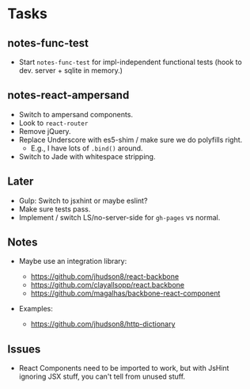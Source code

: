 Tasks
=====

## notes-func-test

* Start `notes-func-test` for impl-independent functional tests (hook to dev. server + sqlite in memory.)

## notes-react-ampersand

* Switch to ampersand components.
* Look to `react-router`
* Remove jQuery.
* Replace Underscore with es5-shim / make sure we do polyfills right.
    * E.g., I have lots of `.bind()` around.
* Switch to Jade with whitespace stripping.

## Later

* Gulp: Switch to jsxhint or maybe eslint?
* Make sure tests pass.
* Implement / switch LS/no-server-side for `gh-pages` vs normal.

## Notes

* Maybe use an integration library:
    * https://github.com/jhudson8/react-backbone
    * https://github.com/clayallsopp/react.backbone
    * https://github.com/magalhas/backbone-react-component

* Examples:
    * https://github.com/jhudson8/http-dictionary

## Issues

* React Components need to be imported to work, but with JsHint ignoring
  JSX stuff, you can't tell from unused stuff.
